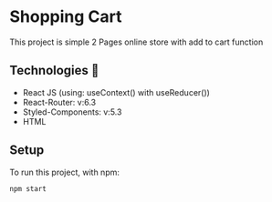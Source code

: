
# Shopping Cart

This project is simple 2 Pages online store with add to cart function

## Technologies 🤖

* React JS (using: useContext() with useReducer())
* React-Router: v:6.3
* Styled-Components: v:5.3
* HTML

## Setup
To run this project, with npm:

```
npm start
 

